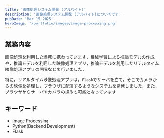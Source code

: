 ```yaml
---
title: '画像処理システム開発 (アルバイト)'
description: '画像処理システム開発 (アルバイト)についてです．'
pubDate: 'Mar 15 2025'
heroImage: '/portfolio/images/image-processing.png'
---
```


## 業務内容
画像処理を利用した業務に携わっています．機械学習による推論モデルの作成や，推論モデルを利用した映像処理アプリ，推論モデルを利用したリアルタイム映像処理アプリの開発などを行いました．

特に，リアルタイム映像処理アプリは，`Flask`でサーバを立て，そこでカメラからの映像を処理し，ブラウザに配信するようなシステムを開発しました．また，ブラウザからサーバやカメラの操作も可能となっています．

## キーワード
- Image Processing
- Python(Backend Development)
- Flask